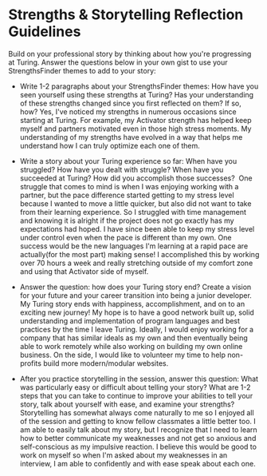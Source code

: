 # Strengths & Storytelling Reflection Guidelines

Build on your professional story by thinking about how you're progressing at Turing. Answer the questions below in your own gist to use your StrengthsFinder themes to add to your story:

* Write 1-2 paragraphs about your StrengthsFinder themes: How have you seen yourself using these strengths at Turing? Has your understanding of these strengths changed since you first reflected on them? If so, how?
  Yes, I've noticed my strengths in numerous occasions since starting at Turing. For example, my Activator strength has helped keep myself and partners motivated even in those high stress moments. My understanding of my strengths have evolved in a way that helps me understand how I can truly optimize each one of them.

* Write a story about your Turing experience so far: When have you struggled? How have you dealt with struggle? When have you succeeded at Turing? How did you accomplish those successes?
  One struggle that comes to mind is when I was enjoying working with a partner, but the pace difference started getting to my stress level because I wanted to move a little quicker, but also did not want to take from their learning experience. So I struggled with time management and knowing it is alright if the project does not go exactly has my expectations had hoped. I have since been able to keep my stress level under control even when the pace is different than my own.
  One success would be the new languages I'm learning at a rapid pace are actually(for the most part) making sense! I accomplished this by working over 70 hours a week and really stretching outside of my comfort zone and using that Activator side of myself.

* Answer the question: how does your Turing story end? Create a vision for your future and your career transition into being a junior developer.
  My Turing story ends with happiness, accomplishment, and on to an exciting new journey! My hope is to have a good network built up, solid understanding and implementation of program languages and best practices by the time I leave Turing. Ideally, I would enjoy working for a company that has similar ideals as my own and then eventually being able to work remotely while also working on building my own online business. On the side, I would like to volunteer my time to help non-profits build more modern/modular websites.

* After you practice storytelling in the session, answer this question: What was particularly easy or difficult about telling your story? What are 1-2 steps that you can take to continue to improve your abilities to tell your story, talk about yourself with ease, and examine your strengths?
  Storytelling has somewhat always come naturally to me so I enjoyed all of the session and getting to know fellow classmates a little better too. I am able to easily talk about my story, but I recognize that I need to learn how to better communicate my weaknesses and not get so anxious and self-conscious as my impulsive reaction. I believe this would be good to work on myself so when I'm asked about my weaknesses in an interview, I am able to confidently and with ease speak about each one.
